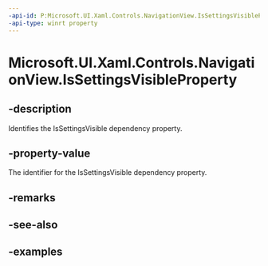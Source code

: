 ```yaml
---
-api-id: P:Microsoft.UI.Xaml.Controls.NavigationView.IsSettingsVisibleProperty
-api-type: winrt property
---
```


<!-- Property syntax.
public DependencyProperty IsSettingsVisibleProperty { get; }
-->

# Microsoft.UI.Xaml.Controls.NavigationView.IsSettingsVisibleProperty

## -description

Identifies the IsSettingsVisible dependency property.

## -property-value

The identifier for the IsSettingsVisible dependency property.

## -remarks

## -see-also

## -examples

